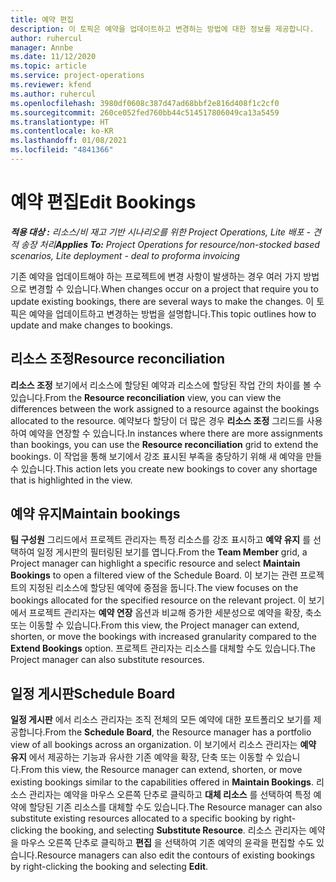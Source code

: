 ```yaml
---
title: 예약 편집
description: 이 토픽은 예약을 업데이트하고 변경하는 방법에 대한 정보를 제공합니다.
author: ruhercul
manager: Annbe
ms.date: 11/12/2020
ms.topic: article
ms.service: project-operations
ms.reviewer: kfend
ms.author: ruhercul
ms.openlocfilehash: 3980df0608c387d47ad68bbf2e816d408f1c2cf0
ms.sourcegitcommit: 260ce052fed760bb44c514517806049ca13a5459
ms.translationtype: HT
ms.contentlocale: ko-KR
ms.lasthandoff: 01/08/2021
ms.locfileid: "4841366"
---
```

# <a name="edit-bookings"></a><span data-ttu-id="3d115-103">예약 편집</span><span class="sxs-lookup"><span data-stu-id="3d115-103">Edit Bookings</span></span>

<span data-ttu-id="3d115-104">_**적용 대상 :** 리소스/비 재고 기반 시나리오를 위한 Project Operations, Lite 배포 - 견적 송장 처리_</span><span class="sxs-lookup"><span data-stu-id="3d115-104">_**Applies To:** Project Operations for resource/non-stocked based scenarios, Lite deployment - deal to proforma invoicing_</span></span>


<span data-ttu-id="3d115-105">기존 예약을 업데이트해야 하는 프로젝트에 변경 사항이 발생하는 경우 여러 가지 방법으로 변경할 수 있습니다.</span><span class="sxs-lookup"><span data-stu-id="3d115-105">When changes occur on a project that require you to update existing bookings, there are several ways to make the changes.</span></span> <span data-ttu-id="3d115-106">이 토픽은 예약을 업데이트하고 변경하는 방법을 설명합니다.</span><span class="sxs-lookup"><span data-stu-id="3d115-106">This topic outlines how to update and make changes to bookings.</span></span>

## <a name="resource-reconciliation"></a><span data-ttu-id="3d115-107">리소스 조정</span><span class="sxs-lookup"><span data-stu-id="3d115-107">Resource reconciliation</span></span>

<span data-ttu-id="3d115-108">**리소스 조정** 보기에서 리소스에 할당된 예약과 리소스에 할당된 작업 간의 차이를 볼 수 있습니다.</span><span class="sxs-lookup"><span data-stu-id="3d115-108">From the **Resource reconciliation** view, you can view the differences between the work assigned to a resource against the bookings allocated to the resource.</span></span> <span data-ttu-id="3d115-109">예약보다 할당이 더 많은 경우 **리소스 조정** 그리드를 사용하여 예약을 연장할 수 있습니다.</span><span class="sxs-lookup"><span data-stu-id="3d115-109">In instances where there are more assignments than bookings, you can use the **Resource reconciliation** grid to extend the bookings.</span></span> <span data-ttu-id="3d115-110">이 작업을 통해 보기에서 강조 표시된 부족을 충당하기 위해 새 예약을 만들 수 있습니다.</span><span class="sxs-lookup"><span data-stu-id="3d115-110">This action lets you create new bookings to cover any shortage that is highlighted in the view.</span></span>

## <a name="maintain-bookings"></a><span data-ttu-id="3d115-111">예약 유지</span><span class="sxs-lookup"><span data-stu-id="3d115-111">Maintain bookings</span></span>

<span data-ttu-id="3d115-112">**팀 구성원** 그리드에서 프로젝트 관리자는 특정 리소스를 강조 표시하고 **예약 유지** 를 선택하여 일정 게시판의 필터링된 보기를 엽니다.</span><span class="sxs-lookup"><span data-stu-id="3d115-112">From the **Team Member** grid, a Project manager can highlight a specific resource and select **Maintain Bookings** to open a filtered view of the Schedule Board.</span></span> <span data-ttu-id="3d115-113">이 보기는 관련 프로젝트의 지정된 리소스에 할당된 예약에 중점을 둡니다.</span><span class="sxs-lookup"><span data-stu-id="3d115-113">The view focuses on the bookings allocated for the specified resource on the relevant project.</span></span> <span data-ttu-id="3d115-114">이 보기에서 프로젝트 관리자는 **예약 연장** 옵션과 비교해 증가한 세분성으로 예약을 확장, 축소 또는 이동할 수 있습니다.</span><span class="sxs-lookup"><span data-stu-id="3d115-114">From this view, the Project manager can extend, shorten, or move the bookings with increased granularity compared to the **Extend Bookings** option.</span></span> <span data-ttu-id="3d115-115">프로젝트 관리자는 리소스를 대체할 수도 있습니다.</span><span class="sxs-lookup"><span data-stu-id="3d115-115">The Project manager can also substitute resources.</span></span>

## <a name="schedule-board"></a><span data-ttu-id="3d115-116">일정 게시판</span><span class="sxs-lookup"><span data-stu-id="3d115-116">Schedule Board</span></span>

<span data-ttu-id="3d115-117">**일정 게시판** 에서 리소스 관리자는 조직 전체의 모든 예약에 대한 포트폴리오 보기를 제공합니다.</span><span class="sxs-lookup"><span data-stu-id="3d115-117">From the **Schedule Board**, the Resource manager has a portfolio view of all bookings across an organization.</span></span> <span data-ttu-id="3d115-118">이 보기에서 리소스 관리자는 **예약 유지** 에서 제공하는 기능과 유사한 기존 예약을 확장, 단축 또는 이동할 수 있습니다.</span><span class="sxs-lookup"><span data-stu-id="3d115-118">From this view, the Resource manager can extend, shorten, or move existing bookings similar to the capabilities offered in **Maintain Bookings**.</span></span> <span data-ttu-id="3d115-119">리소스 관리자는 예약을 마우스 오른쪽 단추로 클릭하고 **대체 리소스** 를 선택하여 특정 예약에 할당된 기존 리소스를 대체할 수도 있습니다.</span><span class="sxs-lookup"><span data-stu-id="3d115-119">The Resource manager can also substitute existing resources allocated to a specific booking by right-clicking the booking, and selecting **Substitute Resource**.</span></span> <span data-ttu-id="3d115-120">리소스 관리자는 예약을 마우스 오른쪽 단추로 클릭하고 **편집** 을 선택하여 기존 예약의 윤곽을 편집할 수도 있습니다.</span><span class="sxs-lookup"><span data-stu-id="3d115-120">Resource managers can also edit the contours of existing bookings by right-clicking the booking and selecting **Edit**.</span></span>
